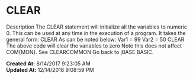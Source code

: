 # CLEAR

Description The CLEAR statement will initialize all the variables to numeric 0. This can be used at any time in the execution of a program. It takes the general form: CLEAR As can be noted below: Var1 = 99 Var2 = 50 CLEAR The above code will clear the variables to zero Note this does not affect COM{MON}. See CLEARCOMMON Go back to jBASE BASIC.  

**Created At:** 8/14/2017 9:23:05 AM  
**Updated At:** 12/14/2018 9:08:59 PM  

